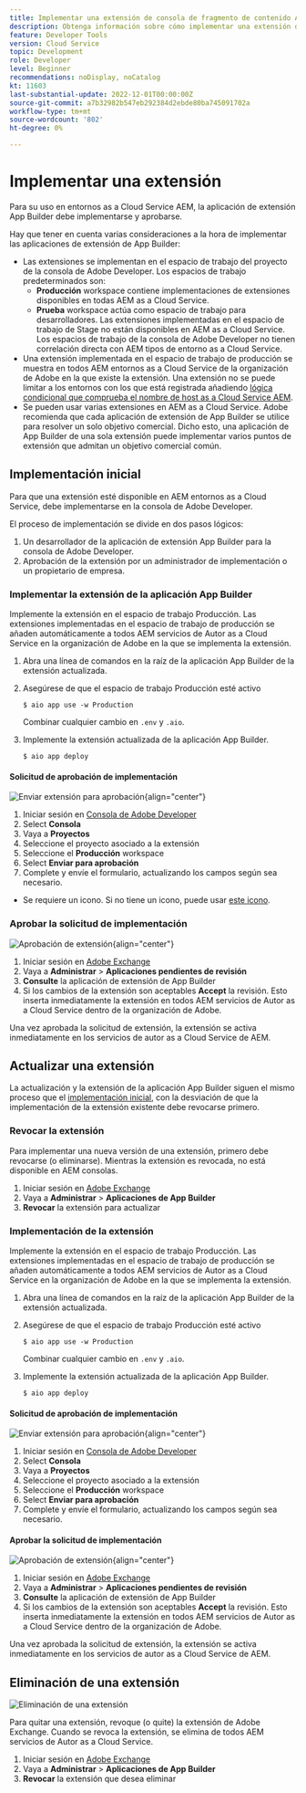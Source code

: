 ```yaml
---
title: Implementar una extensión de consola de fragmento de contenido AEM
description: Obtenga información sobre cómo implementar una extensión de consola de fragmento de contenido AEM.
feature: Developer Tools
version: Cloud Service
topic: Development
role: Developer
level: Beginner
recommendations: noDisplay, noCatalog
kt: 11603
last-substantial-update: 2022-12-01T00:00:00Z
source-git-commit: a7b32982b547eb292384d2ebde80ba745091702a
workflow-type: tm+mt
source-wordcount: '802'
ht-degree: 0%

---
```



# Implementar una extensión

Para su uso en entornos as a Cloud Service AEM, la aplicación de extensión App Builder debe implementarse y aprobarse.

Hay que tener en cuenta varias consideraciones a la hora de implementar las aplicaciones de extensión de App Builder:

+ Las extensiones se implementan en el espacio de trabajo del proyecto de la consola de Adobe Developer. Los espacios de trabajo predeterminados son:
   + __Producción__ workspace contiene implementaciones de extensiones disponibles en todas AEM as a Cloud Service.
   + __Prueba__ workspace actúa como espacio de trabajo para desarrolladores. Las extensiones implementadas en el espacio de trabajo de Stage no están disponibles en AEM as a Cloud Service.
Los espacios de trabajo de la consola de Adobe Developer no tienen correlación directa con AEM tipos de entorno as a Cloud Service.
+ Una extensión implementada en el espacio de trabajo de producción se muestra en todos AEM entornos as a Cloud Service de la organización de Adobe en la que existe la extensión.
Una extensión no se puede limitar a los entornos con los que está registrada añadiendo [lógica condicional que comprueba el nombre de host as a Cloud Service AEM](https://developer.adobe.com/uix/docs/guides/publication/#enabling-extension-only-on-specific-aem-environments).
+ Se pueden usar varias extensiones en AEM as a Cloud Service. Adobe recomienda que cada aplicación de extensión de App Builder se utilice para resolver un solo objetivo comercial. Dicho esto, una aplicación de App Builder de una sola extensión puede implementar varios puntos de extensión que admitan un objetivo comercial común.

## Implementación inicial

Para que una extensión esté disponible en AEM entornos as a Cloud Service, debe implementarse en la consola de Adobe Developer.

El proceso de implementación se divide en dos pasos lógicos:

1. Un desarrollador de la aplicación de extensión App Builder para la consola de Adobe Developer.
1. Aprobación de la extensión por un administrador de implementación o un propietario de empresa.

### Implementar la extensión de la aplicación App Builder

Implemente la extensión en el espacio de trabajo Producción. Las extensiones implementadas en el espacio de trabajo de producción se añaden automáticamente a todos AEM servicios de Autor as a Cloud Service en la organización de Adobe en la que se implementa la extensión.

1. Abra una línea de comandos en la raíz de la aplicación App Builder de la extensión actualizada.
1. Asegúrese de que el espacio de trabajo Producción esté activo

   ```shell
   $ aio app use -w Production
   ```

   Combinar cualquier cambio en `.env` y `.aio`.

1. Implemente la extensión actualizada de la aplicación App Builder.

   ```shell
   $ aio app deploy
   ```

#### Solicitud de aprobación de implementación

![Enviar extensión para aprobación](./assets/deploy/submit-for-approval.png){align="center"}

1. Iniciar sesión en [Consola de Adobe Developer](https://developer.adobe.com)
1. Select __Consola__
1. Vaya a __Proyectos__
1. Seleccione el proyecto asociado a la extensión
1. Seleccione el __Producción__ workspace
1. Select __Enviar para aprobación__
1. Complete y envíe el formulario, actualizando los campos según sea necesario.

+ Se requiere un icono. Si no tiene un icono, puede usar [este icono](./assets/deploy/icon.png).

### Aprobar la solicitud de implementación

![Aprobación de extensión](./assets/deploy/adobe-exchange.png){align="center"}

1. Iniciar sesión en [Adobe Exchange](https://exchange.adobe.com/)
1. Vaya a __Administrar__ > __Aplicaciones pendientes de revisión__
1. __Consulte__ la aplicación de extensión de App Builder
1. Si los cambios de la extensión son aceptables __Accept__ la revisión. Esto inserta inmediatamente la extensión en todos AEM servicios de Autor as a Cloud Service dentro de la organización de Adobe.

Una vez aprobada la solicitud de extensión, la extensión se activa inmediatamente en los servicios de autor as a Cloud Service de AEM.

## Actualizar una extensión

La actualización y la extensión de la aplicación App Builder siguen el mismo proceso que el [implementación inicial](#initial-deployment), con la desviación de que la implementación de la extensión existente debe revocarse primero.

### Revocar la extensión

Para implementar una nueva versión de una extensión, primero debe revocarse (o eliminarse). Mientras la extensión es revocada, no está disponible en AEM consolas.

1. Iniciar sesión en [Adobe Exchange](https://exchange.adobe.com/)
1. Vaya a __Administrar__ > __Aplicaciones de App Builder__
1. __Revocar__ la extensión para actualizar

### Implementación de la extensión

Implemente la extensión en el espacio de trabajo Producción. Las extensiones implementadas en el espacio de trabajo de producción se añaden automáticamente a todos AEM servicios de Autor as a Cloud Service en la organización de Adobe en la que se implementa la extensión.

1. Abra una línea de comandos en la raíz de la aplicación App Builder de la extensión actualizada.
1. Asegúrese de que el espacio de trabajo Producción esté activo

   ```shell
   $ aio app use -w Production
   ```

   Combinar cualquier cambio en `.env` y `.aio`.

1. Implemente la extensión actualizada de la aplicación App Builder.

   ```shell
   $ aio app deploy
   ```

#### Solicitud de aprobación de implementación

![Enviar extensión para aprobación](./assets/deploy/submit-for-approval.png){align="center"}

1. Iniciar sesión en [Consola de Adobe Developer](https://developer.adobe.com)
1. Select __Consola__
1. Vaya a __Proyectos__
1. Seleccione el proyecto asociado a la extensión
1. Seleccione el __Producción__ workspace
1. Select __Enviar para aprobación__
1. Complete y envíe el formulario, actualizando los campos según sea necesario.

#### Aprobar la solicitud de implementación

![Aprobación de extensión](./assets/deploy/adobe-exchange.png){align="center"}

1. Iniciar sesión en [Adobe Exchange](https://exchange.adobe.com/)
1. Vaya a __Administrar__ > __Aplicaciones pendientes de revisión__
1. __Consulte__ la aplicación de extensión de App Builder
1. Si los cambios de la extensión son aceptables __Accept__ la revisión. Esto inserta inmediatamente la extensión en todos AEM servicios de Autor as a Cloud Service dentro de la organización de Adobe.

Una vez aprobada la solicitud de extensión, la extensión se activa inmediatamente en los servicios de autor as a Cloud Service de AEM.

## Eliminación de una extensión

![Eliminación de una extensión](./assets/deploy/revoke.png)

Para quitar una extensión, revoque (o quite) la extensión de Adobe Exchange. Cuando se revoca la extensión, se elimina de todos AEM servicios de Autor as a Cloud Service.

1. Iniciar sesión en [Adobe Exchange](https://exchange.adobe.com/)
1. Vaya a __Administrar__ > __Aplicaciones de App Builder__
1. __Revocar__ la extensión que desea eliminar

